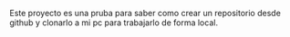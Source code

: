 Este proyecto es una pruba para saber como crear un repositorio desde github y clonarlo a mi pc para trabajarlo de forma local. 
